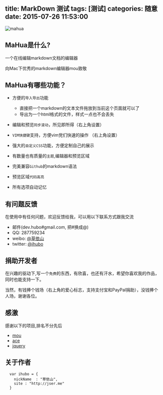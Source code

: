 title: MarkDown 测试
tags: [测试]
categories: 随意
date: 2015-07-26 11:53:00
---

![mahua](http://mahua.jser.me/mahua-logo.jpg)

## MaHua是什么?

一个在线编辑markdown文档的编辑器

向Mac下优秀的markdown编辑器mou致敬

## MaHua有哪些功能？

*   方便的`导入导出`功能

    *   直接把一个markdown的文本文件拖放到当前这个页面就可以了
    *   导出为一个html格式的文件，样式一点也不会丢失
*   编辑和预览`同步滚动`，所见即所得（右上角设置）
*   `VIM快捷键`支持，方便vim党们快速的操作 （右上角设置）
*   强大的`自定义CSS`功能，方便定制自己的展示
*   有数量也有质量的`主题`,编辑器和预览区域
*   完美兼容`Github`的markdown语法
*   预览区域`代码高亮`
*   所有选项自动记忆

## 有问题反馈

在使用中有任何问题，欢迎反馈给我，可以用以下联系方式跟我交流

*   邮件(dev.hubo#gmail.com, 把#换成@)
*   QQ: 287759234
*   weibo: [@草依山](http://weibo.com/ihubo)
*   twitter: [@ihubo](http://twitter.com/ihubo)

## 捐助开发者

在兴趣的驱动下,写一个`免费`的东西，有欣喜，也还有汗水，希望你喜欢我的作品，同时也能支持一下。

当然，有钱捧个钱场（右上角的爱心标志，支持支付宝和PayPal捐助），没钱捧个人场，谢谢各位。

## 感激

感谢以下的项目,排名不分先后

*   [mou](http://mouapp.com/)
*   [ace](http://ace.ajax.org/)
*   [jquery](http://jquery.com)

## 关于作者

      var ihubo = {
        nickName  : "草依山",
        site : "http://jser.me"
      }
    